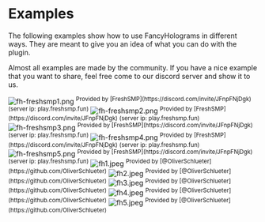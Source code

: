 # Examples

The following examples show how to use FancyHolograms in different ways. They are meant to give you an idea of what you
can
do with the plugin.

Almost all examples are made by the community. If you have a nice example that you want to share, feel free come to our
discord server and show it to us.

<img src="fh-freshsmp1.png" alt="fh-freshsmp1.png" style="block" border-effect="rounded"/>
<sup>Provided by [FreshSMP](https://discord.com/invite/JFnpFNjDgk) (server ip: play.freshsmp.fun)</sup>

<img src="fh-freshsmp2.png" alt="fh-freshsmp2.png" style="block" border-effect="rounded"/>
<sup>Provided by [FreshSMP](https://discord.com/invite/JFnpFNjDgk) (server ip: play.freshsmp.fun)</sup>

<img src="fh-freshsmp3.png" alt="fh-freshsmp3.png" style="block" border-effect="rounded"/>
<sup>Provided by [FreshSMP](https://discord.com/invite/JFnpFNjDgk) (server ip: play.freshsmp.fun)</sup>

<img src="fh-freshsmp4.png" alt="fh-freshsmp4.png" style="block" border-effect="rounded"/>
<sup>Provided by [FreshSMP](https://discord.com/invite/JFnpFNjDgk) (server ip: play.freshsmp.fun)</sup>

<img src="fh-freshsmp5.png" alt="fh-freshsmp5.png" style="block" border-effect="rounded"/>
<sup>Provided by [FreshSMP](https://discord.com/invite/JFnpFNjDgk) (server ip: play.freshsmp.fun)</sup>

<img src="fh1.jpeg" alt="fh1.jpeg" style="block" border-effect="rounded"/>
<sup>Provided by [@OliverSchlueter](https://github.com/OliverSchlueter)</sup>

<img src="fh2.jpeg" alt="fh2.jpeg" style="block" border-effect="rounded"/>
<sup>Provided by [@OliverSchlueter](https://github.com/OliverSchlueter)</sup>

<img src="fh3.jpeg" alt="fh3.jpeg" style="block" border-effect="rounded"/>
<sup>Provided by [@OliverSchlueter](https://github.com/OliverSchlueter)</sup>

<img src="fh4.jpeg" alt="fh4.jpeg" style="block" border-effect="rounded"/>
<sup>Provided by [@OliverSchlueter](https://github.com/OliverSchlueter)</sup>

<img src="fh5.jpeg" alt="fh5.jpeg" style="block" border-effect="rounded"/>
<sup>Provided by [@OliverSchlueter](https://github.com/OliverSchlueter)</sup>
